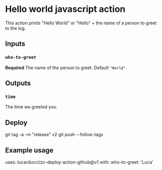 # Hello world javascript action

This action prints "Hello World" or "Hello" + the name of a person to greet to the log.

## Inputs

### `who-to-greet`

**Required** The name of the person to greet. Default `"World"`.

## Outputs

### `time`

The time we greeted you.

## Deploy
git tag -a -m "release" v2
git push --follow-tags

## Example usage

uses: lucarducci/zc-deploy-action-github@v1
with:
  who-to-greet: 'Luca'